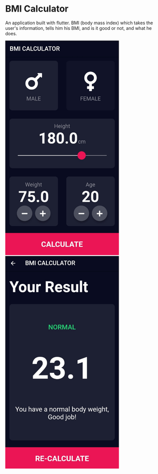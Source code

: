 # BMI Calculator
 An application built with flutter.
 BMI (body mass index) which takes the user's information, tells him his BMI, and is it good or not, and what he does.

<img src="https://github.com/HosamAyoub/Photos/blob/main/BMI-Calculator/1.jpg?raw=true" title = "Information input page" width="360" height="679"> <img src="https://github.com/HosamAyoub/Photos/blob/main/BMI-Calculator/2.jpg?raw=true" title = "Result" width="360" height="673">